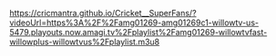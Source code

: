 
https://cricmantra.github.io/Cricket__SuperFans/?videoUrl=https%3A%2F%2Famg01269-amg01269c1-willowtv-us-5479.playouts.now.amagi.tv%2Fplaylist%2Famg01269-willowtvfast-willowplus-willowtvus%2Fplaylist.m3u8

